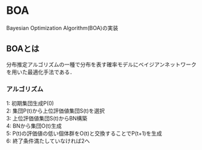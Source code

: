 # BOA  
Bayesian Optimization Algorithm(BOA)の実装
## BOAとは  
分布推定アルゴリズムの一種で分布を表す確率モデルにベイジアンネットワークを用いた最適化手法である．  
### アルゴリズム  
1: 初期集団生成P(0)  
2: 集団P(t)から上位評価値集団S(t)を選択  
3: 上位評価値集団S(t)からBN構築  
4: BNから集団O(t)生成  
5: P(t)の評価値の低い個体群をO(t)と交換することでP(t+1)を生成  
6: 終了条件満たしていなければ2へ  
